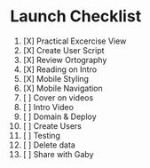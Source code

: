 # Launch Checklist

 1. [X] Practical Excercise View
 2. [X] Create User Script
 3. [X] Review Ortography
 4. [X] Reading on Intro
 5. [X] Mobile Styling
 6. [X] Mobile Navigation
 7. [ ] Cover on videos
 8. [ ] Intro Video
 9. [ ] Domain & Deploy 
10. [ ] Create Users
11. [ ] Testing
12. [ ] Delete data
13. [ ] Share with Gaby
